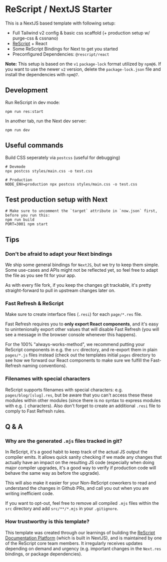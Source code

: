 # ReScript / NextJS Starter

This is a NextJS based template with following setup:

- Full Tailwind v2 config & basic css scaffold (+ production setup w/ purge-css & cssnano)
- [ReScript](https://rescript-lang.org) + React
- Some ReScript Bindings for Next to get you started
- Preconfigured Dependencies: `@rescript/react`

**Note:** This setup is based on the `v1` `package-lock` format utilized by `npm@6`. If you want to use the newer `v2` version, delete the `package-lock.json` file and install the dependencies with `npm@7`.

## Development

Run ReScript in dev mode:

```
npm run res:start
```

In another tab, run the Next dev server:

```
npm run dev
```

## Useful commands

Build CSS seperately via `postcss` (useful for debugging)

```
# Devmode
npx postcss styles/main.css -o test.css

# Production
NODE_ENV=production npx postcss styles/main.css -o test.css
```

## Test production setup with Next

```
# Make sure to uncomment the `target` attribute in `now.json` first, before you run this:
npm run build
PORT=3001 npm start
```

## Tips

### Don't be afraid to adapt your Next bindings

We ship some general bindings for `NextJS`, but we try to keep them simple. Some use-cases and APIs might not be reflected yet, so feel free to adapt the file as you see fit for your app.

As with every file fork, if you keep the changes git trackable, it's pretty straight-forward to pull in upstream changes later on.

### Fast Refresh & ReScript

Make sure to create interface files (`.resi`) for each `page/*.res` file.

Fast Refresh requires you to **only export React components**, and it's easy to unintenionally export other values that will disable Fast Refresh (you will see a message in the browser console whenever this happens).

For the 100% "always-works-method", we recommend putting your ReScript components in e.g. the `src` directory, and re-export them in plain `pages/*.js` files instead (check out the templates initial `pages` directory to see how we forward our React components to make sure we fulfill the Fast-Refresh naming conventions).

### Filenames with special characters

ReScript supports filenames with special characters: e.g. `pages/blog/[slug].res`, but be aware that you can't access these these modules within other modules (since there is no syntax to express modules with e.g. `[` characters). Also don't forget to create an additional `.resi` file to comply to Fast Refresh rules.

## Q & A

### Why are the generated `.mjs` files tracked in git?

In ReScript, it's a good habit to keep track of the actual JS output the compiler emits. It allows quick sanity checking if we made any changes that actually have an impact on the resulting JS code (especially when doing major compiler upgrades, it's a good way to verify if production code will behave the same way as before the upgrade).

This will also make it easier for your Non-ReScript coworkers to read and understand the changes in Github PRs, and call you out when you are writing inefficient code.

If you want to opt-out, feel free to remove all compiled `.mjs` files within the `src` directory and add `src/**/*.mjs` in your `.gitignore`.

### How trustworthy is this template?

This template was created through our learnings of building the [ReScript Documentation Platform](https://rescript-lang.org) (which is built in NextJS), and is maintained by one of the ReScript core team members. It irregularly receives updates depending on demand and urgency (e.g. important changes in the `Next.res` bindings, or package dependencies).
